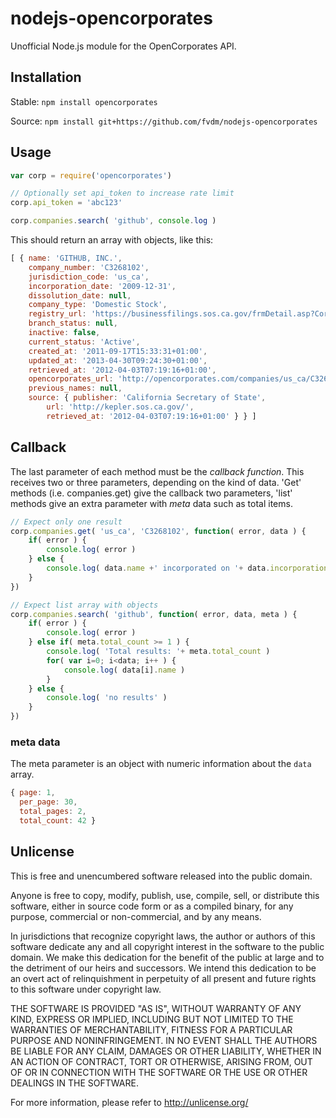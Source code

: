 nodejs-opencorporates
=====================

Unofficial Node.js module for the OpenCorporates API.


Installation
------------

Stable: `npm install opencorporates`

Source: `npm install git+https://github.com/fvdm/nodejs-opencorporates`


Usage
-----

```js
var corp = require('opencorporates')

// Optionally set api_token to increase rate limit
corp.api_token = 'abc123'

corp.companies.search( 'github', console.log )
```

This should return an array with objects, like this:

```js
[ { name: 'GITHUB, INC.',
    company_number: 'C3268102',
    jurisdiction_code: 'us_ca',
    incorporation_date: '2009-12-31',
    dissolution_date: null,
    company_type: 'Domestic Stock',
    registry_url: 'https://businessfilings.sos.ca.gov/frmDetail.asp?CorpID=03268102',
    branch_status: null,
    inactive: false,
    current_status: 'Active',
    created_at: '2011-09-17T15:33:31+01:00',
    updated_at: '2013-04-30T09:24:30+01:00',
    retrieved_at: '2012-04-03T07:19:16+01:00',
    opencorporates_url: 'http://opencorporates.com/companies/us_ca/C3268102',
    previous_names: null,
    source: { publisher: 'California Secretary of State',        url: 'http://kepler.sos.ca.gov/',        retrieved_at: '2012-04-03T07:19:16+01:00' } } ]
```


Callback
--------

The last parameter of each method must be the *callback function*. This receives two or three parameters, depending on the kind of data. 'Get' methods (i.e. companies.get) give the callback two parameters, 'list' methods give an extra parameter with *meta* data such as total items.

```js
// Expect only one result
corp.companies.get( 'us_ca', 'C3268102', function( error, data ) {
	if( error ) {
		console.log( error )
	} else {
		console.log( data.name +' incorporated on '+ data.incorporation_date )
	}
})

// Expect list array with objects
corp.companies.search( 'github', function( error, data, meta ) {
	if( error ) {
		console.log( error )
	} else if( meta.total_count >= 1 ) {
		console.log( 'Total results: '+ meta.total_count )
		for( var i=0; i<data; i++ ) {
			console.log( data[i].name )
		}
	} else {
		console.log( 'no results' )
	}
})
```

### meta data

The meta parameter is an object with numeric information about the `data` array.

```js
{ page: 1,
  per_page: 30,
  total_pages: 2,
  total_count: 42 }
```
Unlicense
---------

This is free and unencumbered software released into the public domain.

Anyone is free to copy, modify, publish, use, compile, sell, or
distribute this software, either in source code form or as a compiled
binary, for any purpose, commercial or non-commercial, and by any
means.

In jurisdictions that recognize copyright laws, the author or authors
of this software dedicate any and all copyright interest in the
software to the public domain. We make this dedication for the benefit
of the public at large and to the detriment of our heirs and
successors. We intend this dedication to be an overt act of
relinquishment in perpetuity of all present and future rights to this
software under copyright law.

THE SOFTWARE IS PROVIDED "AS IS", WITHOUT WARRANTY OF ANY KIND,
EXPRESS OR IMPLIED, INCLUDING BUT NOT LIMITED TO THE WARRANTIES OF
MERCHANTABILITY, FITNESS FOR A PARTICULAR PURPOSE AND NONINFRINGEMENT.
IN NO EVENT SHALL THE AUTHORS BE LIABLE FOR ANY CLAIM, DAMAGES OR
OTHER LIABILITY, WHETHER IN AN ACTION OF CONTRACT, TORT OR OTHERWISE,
ARISING FROM, OUT OF OR IN CONNECTION WITH THE SOFTWARE OR THE USE OR
OTHER DEALINGS IN THE SOFTWARE.

For more information, please refer to <http://unlicense.org/>
